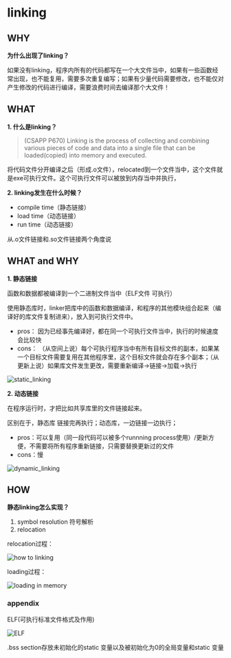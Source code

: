# linking
## **WHY**
**为什么出现了linking？**

如果没有linking，程序内所有的代码都写在一个大文件当中，如果有一些函数经常出现，也不能复用，需要多次重复编写；如果有少量代码需要修改，也不能仅对产生修改的代码进行编译，需要浪费时间去编译那个大文件！


## **WHAT**
**1. 什么是linking？**
> (CSAPP P670) Linking is the process of collecting and combining various pieces of code and data into a single file that can be loaded(copied) into memory and executed.

将代码文件分开编译之后（形成.o文件），relocated到一个文件当中，这个文件就是exe可执行文件。这个可执行文件可以被放到内存当中并执行，

**2. linking发生在什么时候？**
   - compile time（静态链接）
   - load time（动态链接）
   - run time（动态链接）

从.o文件链接和.so文件链接两个角度说

## WHAT and WHY
**1. 静态链接**

函数和数据都被编译到一个二进制文件当中（ELF文件 可执行）

使用静态库时，linker把库中的函数和数据编译，和程序的其他模块组合起来（编译好的库文件复制进来），放入到可执行文件中。

  - pros： 因为已经事先编译好，都在同一个可执行文件当中，执行的时候速度会比较快
  - cons： （从空间上说）每个可执行程序当中有所有目标文件的副本，如果某一个目标文件需要复用在其他程序里，这个目标文件就会存在多个副本；（从更新上说）如果库文件发生更改，需要重新编译->链接->加载->执行

![static_linking](pics/static_linking.jpg)


**2. 动态链接**

在程序运行时，才把比如共享库里的文件链接起来。

区别在于，静态库 链接完再执行；动态库，一边链接一边执行；

-   pros：可以复用（同一段代码可以被多个runnning process使用）/更新方便，不需要将所有程序重新链接，只需要替换更新过的文件
-   cons：慢

![dynamic_linking](pics/dynamic_linking.jpg)


## **HOW**
**静态linking怎么实现？**
  1. symbol resolution 符号解析
  2. relocation
   
  relocation过程：

   ![how to linking](pics/how_to_linking.jpg)

  loading过程：

  ![loading in memory](pics/loading_in_memory.jpg)


### **appendix**
ELF(可执行标准文件格式及作用)

![ELF](pics/ELF.jpg)

.bss section存放未初始化的static 变量以及被初始化为0的全局变量和static 变量
